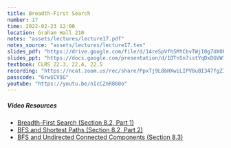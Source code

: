 ```yaml
---
title: Breadth-First Search
number: 17
time: 2022-02-23 12:00
location: Graham Hall 210
notes: "assets/lectures/lecture17.pdf"
notes_source: "assets/lectures/lecture17.tex"
slides_pdf: "https://drive.google.com/file/d/14reSpVfh5MtCbvTWjI0g7UXOFDLBanoo/view?usp=sharing"
slides_ppt: "https://docs.google.com/presentation/d/1DTnSn7istYqDxDGVW1n31iuwIYnZqnitChYBQh2DRJo/edit?usp=sharing"
textbook: CLRS 22.3, 22.4, 22.5
recording: "https://ncat.zoom.us/rec/share/PpxTj9L8bHXwiLIPV8uBI347fgZI_1RuqAfmiI5SqM_kN1tu8vdyPtiBJcfwaN2H.FHlXkWTuehr9OQR8?startTime=1645635690000"
passcode: "6rw$CV$G"
youtube: "https://youtu.be/nIcCZnR860o"
---
```


##### Video Resources
- [Breadth-First Search (Section 8.2, Part 1)](https://www.youtube.com/watch?v=73qCvXsYkfk&list=PLEGCF-WLh2RJ5W-pt-KE9GUArTDzVwL1P&index=4)
- [BFS and Shortest Paths (Section 8.2, Part 2)](https://www.youtube.com/watch?v=AhEZ4yjkVxA&list=PLEGCF-WLh2RJ5W-pt-KE9GUArTDzVwL1P&index=5)
- [BFS and Undirected Connected Components (Section 8.3)](https://www.youtube.com/watch?v=vHqaiQlOzOw&list=PLEGCF-WLh2RJ5W-pt-KE9GUArTDzVwL1P&index=6)
